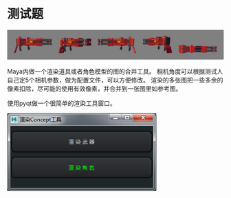 # 测试题

![alt](img/01.png)

Maya内做一个渲染道具或者角色模型的图的合并工具。
相机角度可以根据测试人自己定5个相机参数，做为配置文件，可以方便修改。
渲染的多张图把一些多余的像素扣除，尽可能的使用有效像素，并合并到一张图里如参考图。

使用pyqt做一个很简单的渲染工具窗口。

![alt](img/02.png)
